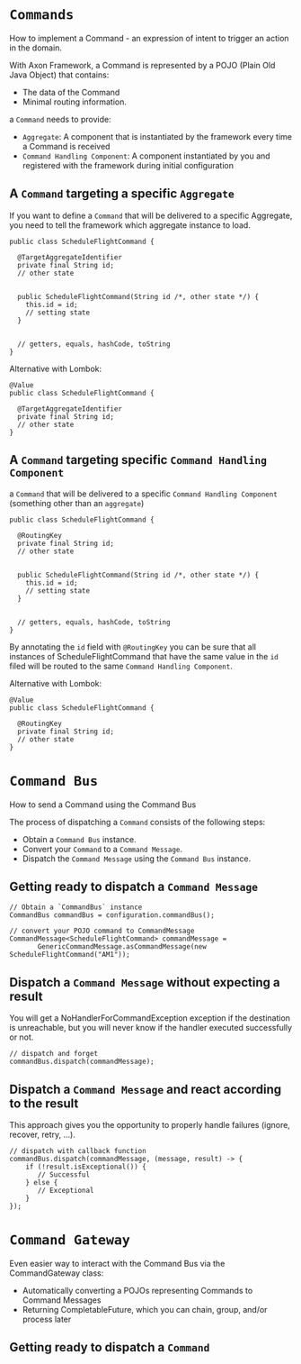 # `Commands`
How to implement a Command - an expression of intent to trigger an action in the domain.

With Axon Framework, a Command is represented by a POJO (Plain Old Java Object) that contains:
- The data of the Command
- Minimal routing information.

a `Command` needs to provide:
- `Aggregate`: A component that is instantiated by the framework every time a Command is received
- `Command Handling Component`: A component instantiated by you and registered with the framework during initial configuration



## A `Command` targeting a specific `Aggregate`
If you want to define a `Command` that will be delivered to a specific Aggregate, you need to tell the framework which aggregate instance to load.
```
public class ScheduleFlightCommand {

  @TargetAggregateIdentifier
  private final String id;
  // other state


  public ScheduleFlightCommand(String id /*, other state */) {
    this.id = id;
    // setting state
  }


  // getters, equals, hashCode, toString
}
``` 

Alternative with Lombok:
```
@Value
public class ScheduleFlightCommand {

  @TargetAggregateIdentifier
  private final String id;
  // other state
}
```

## A `Command` targeting specific `Command Handling Component`
a `Command` that will be delivered to a specific `Command Handling Component` (something other than an `aggregate`)
```
public class ScheduleFlightCommand {

  @RoutingKey
  private final String id;
  // other state


  public ScheduleFlightCommand(String id /*, other state */) {
    this.id = id;
    // setting state
  }


  // getters, equals, hashCode, toString
}
```
By annotating the `id` field with `@RoutingKey` you can be sure that all instances of ScheduleFlightCommand that have the same value in the `id` filed will be routed to the same `Command Handling Component`.

Alternative with Lombok:
```
@Value
public class ScheduleFlightCommand {

  @RoutingKey
  private final String id;
  // other state
}
```

# `Command Bus`
How to send a Command using the Command Bus

The process of dispatching a `Command` consists of the following steps:
- Obtain a `Command Bus` instance.
- Convert your `Command` to a `Command Message`.
- Dispatch the `Command Message` using the `Command Bus` instance.

## Getting ready to dispatch a `Command Message`

```
// Obtain a `CommandBus` instance
CommandBus commandBus = configuration.commandBus();

// convert your POJO command to CommandMessage
CommandMessage<ScheduleFlightCommand> commandMessage =
       GenericCommandMessage.asCommandMessage(new ScheduleFlightCommand("AM1"));
```

## Dispatch a `Command Message` without expecting a result
You will get a NoHandlerForCommandException exception if the destination is unreachable, but you will never know if the handler executed successfully or not.
```
// dispatch and forget
commandBus.dispatch(commandMessage);
```

## Dispatch a `Command Message` and react according to the result
This approach gives you the opportunity to properly handle failures (ignore, recover, retry, …).
```
// dispatch with callback function
commandBus.dispatch(commandMessage, (message, result) -> {
    if (!result.isExceptional()) {
       // Successful
    } else {
       // Exceptional
    }
});
```

# `Command Gateway`
Even easier way to interact with the Command Bus via the CommandGateway class:
- Automatically converting a POJOs representing Commands to Command Messages
- Returning CompletableFuture, which you can chain, group, and/or process later

## Getting ready to dispatch a `Command`